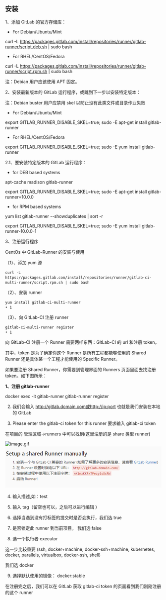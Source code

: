 ## 安装

1、添加 GitLab 的官方存储库：

- For Debian/Ubuntu/Mint

curl -L https://packages.gitlab.com/install/repositories/runner/gitlab-runner/script.deb.sh | sudo bash

- For RHEL/CentOS/Fedora

curl -L https://packages.gitlab.com/install/repositories/runner/gitlab-runner/script.rpm.sh | sudo bash

注：Debian 用户应该使用 APT 固定。

2、安装最新版本的 GitLab 运行程序，或跳到下一步以安装特定版本：

注：Debian buster 用户应禁用 skel 以防止没有此类文件或目录作业失败

- For Debian/Ubuntu/Mint

export GITLAB_RUNNER_DISABLE_SKEL=true; sudo -E apt-get install gitlab-runner

- For RHEL/CentOS/Fedora

export GITLAB_RUNNER_DISABLE_SKEL=true; sudo -E yum install gitlab-runner

2.1、要安装特定版本的 GitLab 运行程序：

- for DEB based systems

apt-cache madison gitlab-runner

export GITLAB_RUNNER_DISABLE_SKEL=true; sudo -E apt-get install gitlab-runner=10.0.0

- for RPM based systems

yum list gitlab-runner --showduplicates | sort -r

export GITLAB_RUNNER_DISABLE_SKEL=true; sudo -E yum install gitlab-runner-10.0.0-1

3、注册运行程序

CentOs 中 GitLab-Runner 的安装与使用

（1）、添加 yum 源

```
curl -L https://packages.gitlab.com/install/repositories/runner/gitlab-ci-multi-runner/script.rpm.sh | sudo bash
```

（2）、安装 runner

```
yum install gitlab-ci-multi-runner
• 1
```

（3）、向 GitLab-CI 注册 runner

```
gitlab-ci-multi-runner register
• 1
```

向 GitLab-CI 注册一个 Runner 需要两样东西：GitLab-CI 的 url 和注册 token。

其中，token 是为了确定你这个 Runner 是所有工程都能够使用的 Shared Runner 还是具体某一个工程才能使用的 Specific Runner。

如果要注册 Shared Runner，你需要到管理界面的 Runners 页面里面去找注册 token。如下图所示：

**1、注册 gitlab-runner**

docker exec -it gitlab-runner gitlab-runner register

2. 我们会输入 http://gitlab.domain.com或http://ip:port 也就是我们安装在本地的 GitLab

3. Please enter the gitlab-ci token for this runner 要求输入 gitlab-ci token

在项目的 管理区域->runners 中可以找到(这里注册的是 share 类型 runner)

![image.gif](img/1596076652630-c82e2194-9c02-4240-a294-fb7dfce12c86.gif)![image](img/pic12.png)

4. 输入描述,如：test

5. 输入 tag（留空也可以，之后可以进行编辑 ）

6. 选择当遇到没有打标签的提交时是否会执行，我们选 true

7. 是否锁定此 runner 到当前项目， 我们选 false

8. 选一个执行者 executor

这一步比较重要 (ssh, docker+machine, docker-ssh+machine, kubernetes, docker, parallels, virtualbox, docker-ssh, shell)

我们选 docker

9. 选择默认使用的镜像： docker:stable

在注册完之后，我们可以在 GitLab 获取 gitlab-ci token 的页面看到我们刚刚注册的这个 runner
